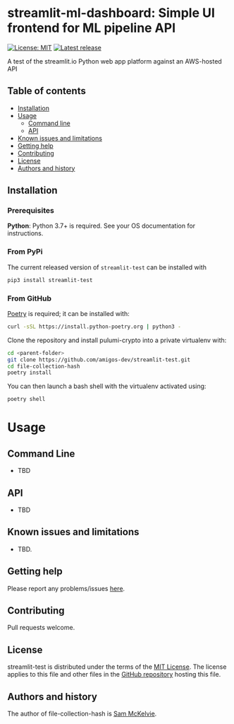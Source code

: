 streamlit-ml-dashboard: Simple UI frontend for ML pipeline API 
===============================================================

[![License: MIT](https://img.shields.io/badge/License-MIT-yellow.svg)](https://opensource.org/licenses/MIT)
[![Latest release](https://img.shields.io/github/v/release/sammck/file-collection-hash.svg?style=flat-square&color=b44e88)](https://github.com/amigos-dev/streamlit-ml-dashboard/releases)

A test of the streamlit.io Python web app platform against an AWS-hosted API


Table of contents
-----------------

* [Installation](#installation)
* [Usage](#usage)
  * [Command line](#command-line)
  * [API](api)
* [Known issues and limitations](#known-issues-and-limitations)
* [Getting help](#getting-help)
* [Contributing](#contributing)
* [License](#license)
* [Authors and history](#authors-and-history)


Installation
------------

### Prerequisites

**Python**: Python 3.7+ is required. See your OS documentation for instructions.

### From PyPi

The current released version of `streamlit-test` can be installed with 

```bash
pip3 install streamlit-test
```

### From GitHub

[Poetry](https://python-poetry.org/docs/master/#installing-with-the-official-installer) is required; it can be installed with:

```bash
curl -sSL https://install.python-poetry.org | python3 -
```

Clone the repository and install pulumi-crypto into a private virtualenv with:

```bash
cd <parent-folder>
git clone https://github.com/amigos-dev/streamlit-test.git
cd file-collection-hash
poetry install
```

You can then launch a bash shell with the virtualenv activated using:

```bash
poetry shell
```

Usage
=====

Command Line
------------

* TBD

API
---

* TBD

Known issues and limitations
----------------------------

* TBD.

Getting help
------------

Please report any problems/issues [here](https://github.com/amigos-dev/streamlit-test/issues).

Contributing
------------

Pull requests welcome.

License
-------

streamlit-test is distributed under the terms of the [MIT License](https://opensource.org/licenses/MIT).  The license applies to this file and other files in the [GitHub repository](http://github.com/amigos-dev/streamlit-test) hosting this file.

Authors and history
---------------------------

The author of file-collection-hash is [Sam McKelvie](https://github.com/sammck).
